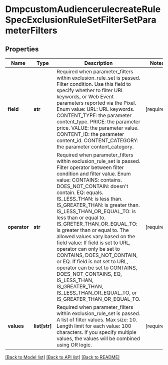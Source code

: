 # DmpcustomAudiencerulecreateRuleSpecExclusionRuleSetFilterSetParameterFilters

## Properties
Name | Type | Description | Notes
------------ | ------------- | ------------- | -------------
**field** | **str** | Required when parameter_filters within exclusion_rule_set is passed. Filter condition. Use this field to specify whether to filter URL keywords, or Web Event parameters reported via the Pixel. Enum value: URL: URL keywords. CONTENT_TYPE: the parameter content_type. PRICE: the parameter price. VALUE: the parameter value. CONTENT_ID: the parameter content_id. CONTENT_CATEGORY: the parameter content_category. | [required] 
**operator** | **str** | Required when parameter_filters within exclusion_rule_set is passed. Filter operator between filter condition and filter value. Enum value: CONTAINS: contains. DOES_NOT_CONTAIN: doesn&#x27;t contain. EQ: equals. IS_LESS_THAN: is less than. IS_GREATER_THAN: is greater than. IS_LESS_THAN_OR_EQUAL_TO: is less than or equal to. IS_GRETER_THAN_OR_EQUAL_TO: is greater than or equal to. The allowed values vary based on the field value: If field is set to URL, operator can only be set to CONTAINS, DOES_NOT_CONTAIN, or EQ. If field is not set to URL, operator can be set to CONTAINS, DOES_NOT_CONTAINS, EQ, IS_LESS_THAN, IS_GREATER_THAN, IS_LESS_THAN_OR_EQUAL_TO, or IS_GREATER_THAN_OR_EQUAL_TO. | [required] 
**values** | **list[str]** | Required when parameter_filters within exclusion_rule_set is passed. A list of filter values. Max size: 10. Length limit for each value: 100 characters. If you specify multiple values, the values will be combined using OR logic. | [required] 

[[Back to Model list]](../README.md#documentation-for-models) [[Back to API list]](../README.md#documentation-for-api-endpoints) [[Back to README]](../README.md)

